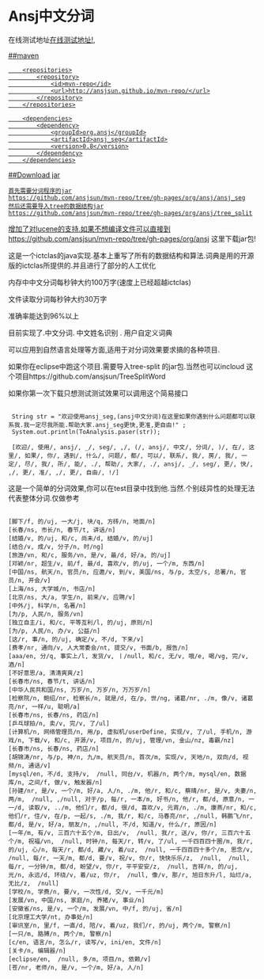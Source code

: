 Ansj中文分词
==================

在线测试地址<a href="http://demo.ansj.org">在线测试地址!</href>,

##maven
````
	<repositories>
		<repository>
			<id>mvn-repo</id>
			<url>http://ansjsun.github.io/mvn-repo/</url>
		</repository>
	</repositories>

	<dependencies>
        <dependency>
            <groupId>org.ansj</groupId>
            <artifactId>ansj_seg</artifactId>
            <version>0.8</version>
        </dependency>
    </dependencies>

````
##Download jar

````
首先需要分词程序的jar
https://github.com/ansjsun/mvn-repo/tree/gh-pages/org/ansj/ansj_seg
然后还需要导入tree的数据结构jar
https://github.com/ansjsun/mvn-repo/tree/gh-pages/org/ansj/tree_split
````

增加了对lucene的支持.如果不想编译文件可以直接到 https://github.com/ansjsun/mvn-repo/tree/gh-pages/org/ansj 这里下载jar包!




这是一个ictclas的java实现.基本上重写了所有的数据结构和算法.词典是用的开源版的ictclas所提供的.并且进行了部分的人工优化

内存中中文分词每秒钟大约100万字(速度上已经超越ictclas)

文件读取分词每秒钟大约30万字

准确率能达到96%以上

目前实现了.中文分词. 中文姓名识别 . 用户自定义词典

可以应用到自然语言处理等方面,适用于对分词效果要求搞的各种项目.

如果你在eclipse中跑这个项目.需要导入tree-split 的jar包.当然也可以incloud 这个项目https://github.com/ansjsun/TreeSplitWord 

如果你第一次下载只想测试测试效果可以调用这个简易接口

<pre><code>
 String str = "欢迎使用ansj_seg,(ansj中文分词)在这里如果你遇到什么问题都可以联系我.我一定尽我所能.帮助大家.ansj_seg更快,更准,更自由!" ;
 System.out.println(ToAnalysis.paser(str));
 
 ﻿[欢迎/, 使用/, ansj/, _/, seg/, ,/, (/, ansj/, 中文/, 分词/, )/, 在/, 这里/, 如果/, 你/, 遇到/, 什么/, 问题/, 都/, 可以/, 联系/, 我/, 房/, 我/, 一定/, 尽/, 我/, 所/, 能/, ./, 帮助/, 大家/, ./, ansj/, _/, seg/, 更/, 快/, ,/, 更/, 准/, ,/, 更/, 自由/, !/]
</code></pre>


这是一个简单的分词效果,你可以在test目录中找到他.当然.个别歧异性的处理无法代表整体分词.仅做参考

<pre><code>
[脚下/f, 的/uj, 一大/j, 块/q, 方砖/n, 地面/n]
[长春/ns, 市长/n, 春节/t, 讲话/n]
[结婚/v, 的/uj, 和/c, 尚未/d, 结婚/v, 的/uj]
[结合/v, 成/v, 分子/n, 时/ng]
[旅游/vn, 和/c, 服务/vn, 是/v, 最/d, 好/a, 的/uj]
[邓颖/nr, 超生/v, 前/f, 最/d, 喜欢/v, 的/uj, 一个/m, 东西/n]
[中国/ns, 航天/n, 官员/n, 应邀/v, 到/v, 美国/ns, 与/p, 太空/s, 总署/n, 官员/n, 开会/v]
[上海/ns, 大学城/n, 书店/n]
[北京/ns, 大/a, 学生/n, 前来/v, 应聘/v]
[中外/j, 科学/n, 名著/n]
[为/p, 人民/n, 服务/vn]
[独立自主/i, 和/c, 平等互利/l, 的/uj, 原则/n]
[为/p, 人民/n, 办/v, 公益/n]
[这/r, 事/n, 的/uj, 确定/v, 不/d, 下来/v]
[费孝/nr, 通向/v, 人大常委会/nt, 提交/v, 书面/b, 报告/n]
[aaa/en, 分/q, 事实上/l, 发货/v, 丨/null, 和/c, 无/v, 哦/e, 喝/vg, 完/v, 酒/n]
[不好意思/a, 清清爽爽/z]
[长春市/ns, 春节/t, 讲话/n]
[中华人民共和国/ns, 万岁/n, 万岁/n, 万万岁/n]
[检察院/n, 鲍绍/nr, 检察长/n, 就是/d, 在/p, 世/ng, 诸葛/nr, ./m, 像/v, 诸葛亮/nr, 一样/u, 聪明/a]
[长春市/ns, 长春/ns, 药店/n]
[乒乓球拍/n, 卖/v, 完/v, 了/ul]
[计算机/n, 网络管理员/n, 用/p, 虚拟机/userDefine, 实现/v, 了/ul, 手机/n, 游戏/n, 下载/v, 和/c, 开源/v, 项目/n, 的/uj, 管理/vn, 金山/nz, 毒霸/nz]
[长春市/ns, 长春/ns, 药店/n]
[胡锦涛/nr, 与/p, 神/n, 九/m, 航天员/n, 首次/m, 实现/v, 天地/n, 双向/d, 视频/n, 通话/v]
[mysql/en, 不/d, 支持/v,  /null, 同台/v, 机器/n, 两个/m, mysql/en, 数据库/n, 之间/f, 做/v, 触发器/n]
[孙建/nr, 是/v, 一个/m, 好/a, 人/n, ./m, 他/r, 和/c, 蔡晴/nr, 是/v, 夫妻/n, 两/m,  /null, ,/null, 对于/p, 每/r, 一本/m, 好书/n, 他/r, 都/d, 原意/n, 一一/d, 读取/v, ../m, 他们/r, 都/d, 很/d, 喜欢/v, 元宵/n, ./m, 康燕/nr, 和/c, 他们/r, 住/v, 在/p, 一起/s, ./m, 我/r, 和/c, 马春亮/nr, ,/null, 韩鹏飞/nr, 都/d, 是/v, 好/a, 朋友/n, ,/null, 不/d, 知道/v, 什么/r, 原因/n]
[一年/m, 有/v, 三百六十五个/m, 日出/v,  /null, 我/r, 送/v, 你/r, 三百六十五个/m, 祝福/vn,  /null, 时钟/n, 每天/r, 转/v, 了/ul, 一千四百四十圈/m, 我/r, 的/uj, 心/n, 每天/r, 都/d, 藏/v, 着/uz,  /null, 一千四百四十多个/m, 思念/v,  /null, 每/r, 一天/m, 都/d, 要/v, 祝/v, 你/r, 快快乐乐/z,  /null,  /null, 每/r, 一分钟/m, 都/d, 盼望/v, 你/r, 平平安安/z,  /null, 吉祥/n, 的/uj, 光/n, 永远/d, 环绕/v, 着/uz, 你/r,  /null, 像/v, 那/r, 旭日东升/l, 灿烂/a, 无比/z,  /null]
[学校/n, 学费/n, 要/v, 一次性/d, 交/v, 一千元/m]
[发展/vn, 中国/ns, 家庭/n, 养猪/v, 事业/n]
[安徽省/ns, 是/v, 一个/m, 发展/vn, 中/f, 的/uj, 省/n]
[北京理工大学/nt, 办事处/n]
[审讯室/n, 里/f, 一直/d, 陪/v, 着/uz, 我们/r, 的/uj, 两个/m, 警察/n]
[一只/m, 胳膊/n, 两个/m, 警察/n]
[c/en, 语言/n, 怎么/r, 读写/v, ini/en, 文件/n]
[关卡/n, 编辑器/n]
[eclipse/en,  /null, 多/m, 项目/n, 依赖/v]
[苍/nr, 老师/n, 是/v, 一个/m, 好/a, 人/n]
<code></pre>
